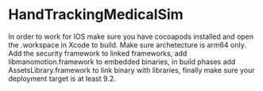 # HandTrackingMedicalSim

In order to work for IOS make sure you have cocoapods installed and open the .workspace in Xcode to build. Make sure archetecture
is arm64 only. Add the security framework to linked frameworks, add libmanomotion.framework to embedded binaries, in build phases
add AssetsLibrary.framework to link binary with libraries, finally make sure your deployment target is at least 9.2.
